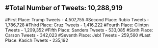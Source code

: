 #Total Number of Tweets: 10,288,919 
---
#First Place: Trump Tweets - 4,507,755
#Second Place: Rubio Tweets - 1,786,728
#Third Place: Cruz Tweets - 1,416,222
#Fourth Place: Clinton Tweets - 1,209,352
#Fifth Place: Sanders Tweets - 533,085
#Sixth Place: Carson Tweets - 342,023
#Seventh Place: Jeb! Tweets - 259,560
#Last Place: Kasich Tweets - 235,192
